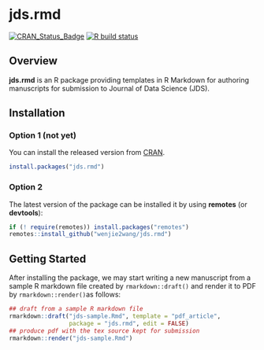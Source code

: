 # jds.rmd

[![CRAN_Status_Badge][r-pkg-badge]][cran-url]
[![R build status](https://github.com/wenjie2wang/jds.rmd/workflows/R-CMD-check/badge.svg)](https://github.com/wenjie2wang/jds.rmd/actions)


## Overview

**jds.rmd** is an R package providing templates in R Markdown for authoring
manuscripts for submission to Journal of Data Science (JDS).


## Installation

### Option 1 (not yet)

You can install the released version from [CRAN][cran-url].

```R
install.packages("jds.rmd")
```

### Option 2

The latest version of the package can be installed it by using **remotes** (or
**devtools**):

```R
if (! require(remotes)) install.packages("remotes")
remotes::install_github("wenjie2wang/jds.rmd")
```

## Getting Started

After installing the package, we may start writing a new manuscript from a
sample R markdown file created by `rmarkdown::draft()` and render it to PDF by
`rmarkdown::render()`as follows:

```R
## draft from a sample R markdown file
rmarkdown::draft("jds-sample.Rmd", template = "pdf_article",
                 package = "jds.rmd", edit = FALSE)
## produce pdf with the tex source kept for submission
rmarkdown::render("jds-sample.Rmd")
```

[r-pkg-badge]: https://www.r-pkg.org/badges/version/jds.rmd
[cran-url]: https://CRAN.R-project.org/package=jds.rmd
